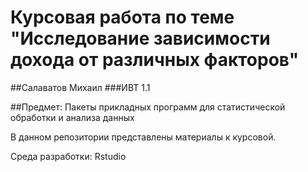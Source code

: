 # Курсовая работа по теме "Исследование зависимости дохода от различных факторов"
##Салаватов Михаил
###ИВТ 1.1

##Предмет: Пакеты прикладных программ для статистической обработки и анализа данных

В данном репозитории представлены материалы к курсовой.

Среда разработки: Rstudio
